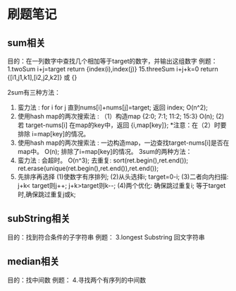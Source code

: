 # 刷题笔记

## sum相关
目的：在一列数字中查找几个相加等于target的数字，并输出这组数字
例题：
1.twoSum          i+j=target    return {index(i),index(j)}
15.threeSum       i+j+k=0       return {[i1,j1,k1],[i2,j2,k2]} 或 {}

2sum有三种方法：
1. 蛮力法 : for i for j 直到nums[i]+nums[j]=target; 返回 index;           O(n^2);
2. 使用hash map的两次搜索法 : （1）构造map {2:0; 7:1; 11:2; 15:3}           O(n);
                            (2) 若 target-nums[i] 在map的key中，返回 {i,map[key]};
   *注意：在（2）时要排除 i=map[key]的情况。
3. 使用hash map的两次搜索法 : 一边构造map，一边查找target-nums[i]是否在map中。 O(n);
                           排除了i=map[key]的情况。
3sum的两种方法：
1. 蛮力法 : 会超时。      O(n^3);
   去重复:   sort(ret.begin(),ret.end());
            ret.erase(unique(ret.begin(),ret.end()),ret.end()); 
2. 先排序再选择
   (1)使数字有序排列;
   (2)从头选择i; target=0-i;
   (3)二者向内扫描: j+k< target则j++; j+k>target则k--;
   (4)两个优化: 确保跳过重复i; 等于target时,确保跳过重复j或k;

##  subString相关
目的：找到符合条件的子字符串
例题：
3.longest Substring    回文字符串


## median相关
目的：找中间数
例题：
4.寻找两个有序列的中间数